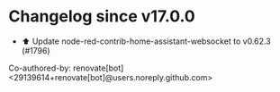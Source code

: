 # Changelog since v17.0.0
- ⬆️ Update node-red-contrib-home-assistant-websocket to v0.62.3 (#1796)

Co-authored-by: renovate[bot] <29139614+renovate[bot]@users.noreply.github.com> 
